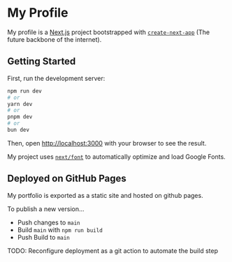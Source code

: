 # My Profile

My profile is a [Next.js](https://nextjs.org/) project bootstrapped with [`create-next-app`](https://github.com/vercel/next.js/tree/canary/packages/create-next-app) (The future backbone of the internet).

## Getting Started

First, run the development server:

```bash
npm run dev
# or
yarn dev
# or
pnpm dev
# or
bun dev
```

Then, open [http://localhost:3000](http://localhost:3000) with your browser to see the result.

My project uses [`next/font`](https://nextjs.org/docs/basic-features/font-optimization) to automatically optimize and load Google Fonts.

## Deployed on GitHub Pages

My portfolio is exported as a static site and hosted on github pages.

To publish a new version...

- Push changes to `main`
- Build `main` with `npm run build`
- Push Build to `main`

TODO: Reconfigure deployment as a git action to automate the build step
